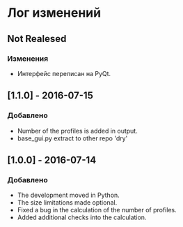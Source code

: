 # Лог изменений

[//]: # (YYYY-MM-DD)
[//]: # (Added, Changed, Deprecated, Removed, Fixed, Security)
[//]: # (Добавлено, Изменения, Устарело, Удалено, Исправлено, Безопасность)

## Not Realesed

### Изменения

- Интерфейс переписан на PyQt.

## [1.1.0] - 2016-07-15

### Добавлено

- Number of the profiles is added in output.
- base_gui.py extract to other repo 'dry'

## [1.0.0] - 2016-07-14

### Добавлено

- The development moved in Python.
- The size limitations made optional.
- Fixed a bug in the calculation of the number of profiles.
- Added additional checks into the calculation.

